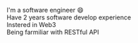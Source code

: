 I'm a software engineer 😄 </br>
Have 2 years software develop experience</br>
Instered in Web3</br>
Being farmiliar with RESTful API
